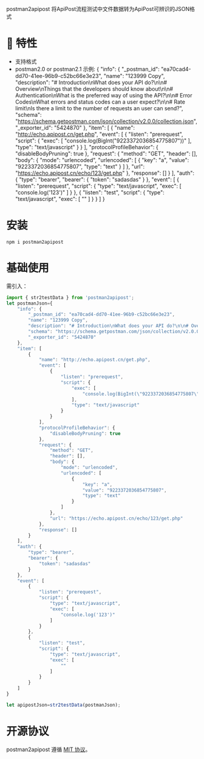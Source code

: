 postman2apipost 将ApiPost流程测试中文件数据转为ApiPost可辨识的JSON格式

# 🎉 特性

- 支持格式 
- postman2.0 or postman2.1
示例:
{
	"info": {
		"_postman_id": "ea70cad4-dd70-41ee-96b9-c52bc66e3e23",
		"name": "123999 Copy",
		"description": "# Introduction\nWhat does your API do?\n\n# Overview\nThings that the developers should know about\n\n# Authentication\nWhat is the preferred way of using the API?\n\n# Error Codes\nWhat errors and status codes can a user expect?\n\n# Rate limit\nIs there a limit to the number of requests an user can send?",
		"schema": "https://schema.getpostman.com/json/collection/v2.0.0/collection.json",
		"_exporter_id": "5424870"
	},
	"item": [
		{
			"name": "http://echo.apipost.cn/get.php",
			"event": [
				{
					"listen": "prerequest",
					"script": {
						"exec": [
							"console.log(BigInt(\"9223372036854775807\"))"
						],
						"type": "text/javascript"
					}
				}
			],
			"protocolProfileBehavior": {
				"disableBodyPruning": true
			},
			"request": {
				"method": "GET",
				"header": [],
				"body": {
					"mode": "urlencoded",
					"urlencoded": [
						{
							"key": "a",
							"value": "9223372036854775807",
							"type": "text"
						}
					]
				},
				"url": "https://echo.apipost.cn/echo/123/get.php"
			},
			"response": []
		}
	],
	"auth": {
		"type": "bearer",
		"bearer": {
			"token": "sadasdas"
		}
	},
	"event": [
		{
			"listen": "prerequest",
			"script": {
				"type": "text/javascript",
				"exec": [
					"console.log('123')"
				]
			}
		},
		{
			"listen": "test",
			"script": {
				"type": "text/javascript",
				"exec": [
					""
				]
			}
		}
	]
}



# 安装

```shell
npm i postman2apipost
```

# 基础使用
需引入：

```js
import { str2testData } from 'postman2apipost';
let postmanJson={
	"info": {
		"_postman_id": "ea70cad4-dd70-41ee-96b9-c52bc66e3e23",
		"name": "123999 Copy",
		"description": "# Introduction\nWhat does your API do?\n\n# Overview\nThings that the developers should know about\n\n# Authentication\nWhat is the preferred way of using the API?\n\n# Error Codes\nWhat errors and status codes can a user expect?\n\n# Rate limit\nIs there a limit to the number of requests an user can send?",
		"schema": "https://schema.getpostman.com/json/collection/v2.0.0/collection.json",
		"_exporter_id": "5424870"
	},
	"item": [
		{
			"name": "http://echo.apipost.cn/get.php",
			"event": [
				{
					"listen": "prerequest",
					"script": {
						"exec": [
							"console.log(BigInt(\"9223372036854775807\"))"
						],
						"type": "text/javascript"
					}
				}
			],
			"protocolProfileBehavior": {
				"disableBodyPruning": true
			},
			"request": {
				"method": "GET",
				"header": [],
				"body": {
					"mode": "urlencoded",
					"urlencoded": [
						{
							"key": "a",
							"value": "9223372036854775807",
							"type": "text"
						}
					]
				},
				"url": "https://echo.apipost.cn/echo/123/get.php"
			},
			"response": []
		}
	],
	"auth": {
		"type": "bearer",
		"bearer": {
			"token": "sadasdas"
		}
	},
	"event": [
		{
			"listen": "prerequest",
			"script": {
				"type": "text/javascript",
				"exec": [
					"console.log('123')"
				]
			}
		},
		{
			"listen": "test",
			"script": {
				"type": "text/javascript",
				"exec": [
					""
				]
			}
		}
	]
}

let apipostJson=str2testData(postmanJson);
```


# 开源协议

postman2apipost 遵循 [MIT 协议](https://github.com/Apipost-Team/postman2apipost)。
